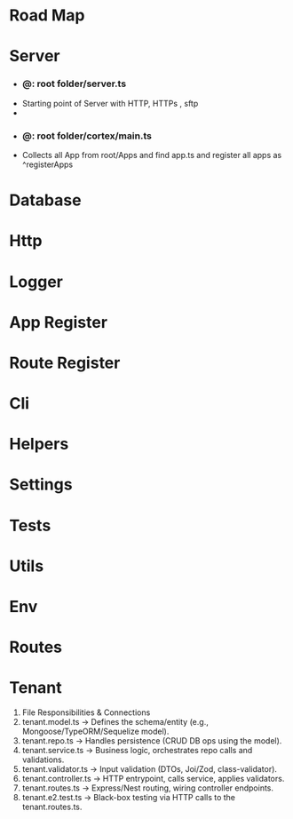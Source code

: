 # Road Map

# Server

- ### @: root folder/server.ts
- Starting point of Server with HTTP, HTTPs , sftp
- 
- ### @: root folder/cortex/main.ts
- Collects all App from root/Apps and find app.ts and register all apps as ^registerApps  


# Database

# Http

# Logger

# App Register

# Route Register

# Cli

# Helpers

# Settings

# Tests

# Utils

# Env

# Routes

# Tenant

1. File Responsibilities & Connections
2. tenant.model.ts → Defines the schema/entity (e.g., Mongoose/TypeORM/Sequelize model).
3. tenant.repo.ts → Handles persistence (CRUD DB ops using the model).
4. tenant.service.ts → Business logic, orchestrates repo calls and validations.
5. tenant.validator.ts → Input validation (DTOs, Joi/Zod, class-validator).
6. tenant.controller.ts → HTTP entrypoint, calls service, applies validators. 
7. tenant.routes.ts → Express/Nest routing, wiring controller endpoints.
8. tenant.e2.test.ts → Black-box testing via HTTP calls to the tenant.routes.ts.
